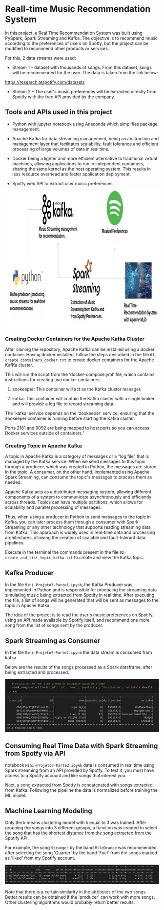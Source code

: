 

# Reall-time Music Recommendation System

In this project, a Real Time Recommendation System was built using PySpark, Spark Streaming and Kafka. The objective is to recommend music according to the preferences of users on Spotfy, but the project can be modified to recommend other products or services.

For this, 2 data streams were used:
* Stream 1 – dataset with thousands of songs. From this dataset, songs will be recommended for the user. The data is taken from the link below:

https://research.atspotify.com/datasets

* Stream 2 – The user's music preferences will be extracted directly from Spotify with the free API provided by the company.

## Tools and APIs used in this project

* Python with jupyter notebook using Anaconda which simplifies package management.

* Apache Kafka for data streaming management, being an abstraction and management layer that facilitates scalability, fault tolerance and efficient processing of large volumes of data in real time.

* Docker being a lighter and more efficient alternative to traditional virtual machines, allowing applications to run in independent containers, sharing the same kernel as the host operating system. This results in less resource overhead and faster application deployment.

* Spotfy web API to extract user music preferences.


<img src="images/solution_architecture.png" alt="Descrição da imagem" width="1000" height="450">


### Creating Docker Containers for the Apache Kafka Cluster

After cloning the repository, Apache Kafka can be installed using a docker container. Having docker installed, follow the steps described in the file `01-create_containers_docker.txt` to create docker containers for the Apache KafKa cluster.

This will run the script from the 'docker-compose.yml' file, which contains instructions for creating two docker containers:

1. zookeeper: This container will act as the Kafka cluster manager.

2. kafka: This container will contain the Kafka cluster with a single broker and will provide a log file to record streaming data.

The 'kafka' service depends on the 'zookeeper' service, ensuring that the zookeeper container is running before starting the Kafka cluster.


Ports 2181 and 9092 are being mapped to host ports so you can access Docker services outside of containers."

### Creating Topic in Apache Kafka

A topic in Apache Kafka is a category of messages or a "log file" that is managed by the Kafka service. When we send messages to this topic through a producer, which was created in Python, the messages are stored in the topic. A consumer, on the other hand, implemented using Apache Spark Streaming, can consume the topic's messages to process them as needed.

Apache Kafka acts as a distributed messaging system, allowing different components of a system to communicate asynchronously and efficiently across threads. Topics can have multiple partitions, which allows for scalability and parallel processing of messages.

Thus, when using a producer in Python to send messages to the topic in Kafka, you can later process them through a consumer with Spark Streaming or any other technology that supports reading streaming data from Kafka. This approach is widely used in real-time data and processing architectures, allowing the creation of scalable and fault-tolerant data pipelines.

Execute in the terminal the commands present in the file `02-create_and_list_topic_kafka.txt` to create and view the Kafka topic.

## Kafka Producer

In the file `Mini-Projeto7-Parte1.ipynb`, the Kafka Producer was implemented in Python and is responsible for producing the streaming data simulating music being extracted from Spotify in real time. After executing the file, a list of songs will be generated that will be sent as messages to the topic in Apache Kafka.

The idea of the project is to read the user's music preferences on Spotify, using an API made available by Spotify itself, and recommend one more song from the list of songs sent by the producer.

## Spark Streaming as Consumer

In the file `Mini-Projeto7-Parte2.ipynb` the data stream is consumed from kafka.

Below are the results of the songs processed as a Spark dataframe, after being extracted and processed.

![](images/spark_songs.png)

## Consuming Real Time Data with Spark Streaming from Spotfy via API

notebook `Mini-Projeto7-Parte2.ipynb` data is consumed in real time using Spark streaming from an API provided by Spotfy. To test it, you must have access to a Spotify account and like songs that interest you.

Next, a song extracted from Spotfy is concatenated with songs extracted from Kafka. Following the pipeline the data is normalized before training the ML model.

## Machine Learning Modeling

Only the k means clustering model with k equal to 3 was trained. After grouping the songs into 3 different groups, a function was created to select the song that has the shortest distance from the song extracted from the Spotify API.

For example, the song `Stranger` by the band `MildOrange` was recommended after selecting the song 'Quarter' by the band 'Fuel' from the songs marked as 'liked' from my Spotify account.

![](images/rec_song.png)

Note that there is a certain similarity in the attributes of the two songs. Better results can be obtained if the 'producer' can work with more songs. Other clustering algorithms would probably return better results.
